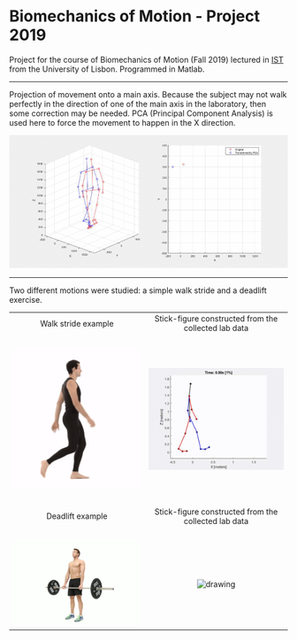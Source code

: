 # Biomechanics of Motion - Project 2019


Project for the course of Biomechanics of Motion (Fall 2019) lectured in [IST](http://tecnico.ulisboa.pt/) from the University of Lisbon.
Programmed in Matlab.

---

Projection of movement onto a main axis.
Because the subject may not walk perfectly in the direction of one of the main axis in the laboratory, then some correction may be needed.
PCA (Principal Component Analysis) is used here to force the movement to happen in the X direction.

![gif](/gait_simulation_30fps.gif)

---

Two different motions were studied: a simple walk stride and a deadlift exercise.


| | |
:----:|:------:
Walk stride example | Stick-figure constructed from the collected lab data
<br> | <br>
<img src="gait_example.gif" alt="drawing" width="300"/> | <img src="gait_stickman_50fps.gif" alt="drawing" width="500"/>
<br> | <br>
Deadlift example | Stick-figure constructed from the collected lab data
<br> | <br>
<img src="deadlift_example.gif" alt="drawing" width="500"/> | <img src="deadlift_stickman_50fps.gif" alt="drawing" width="500"/>
